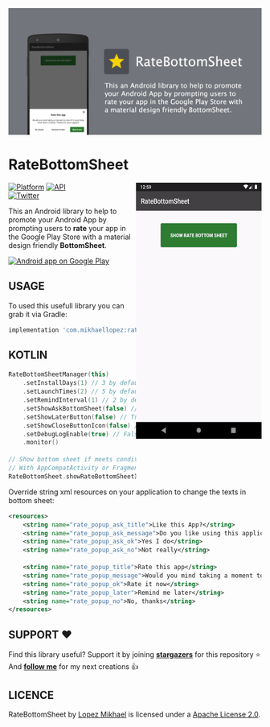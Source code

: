 <p align="center"><img src="/preview/header.png"></p>

RateBottomSheet
=================

<img src="/preview/preview.gif" alt="sample" title="sample" width="250" height="509" align="right" />

[![Platform](https://img.shields.io/badge/platform-android-green.svg)](http://developer.android.com/index.html)
[![API](https://img.shields.io/badge/API-16%2B-brightgreen.svg?style=flat)](https://android-arsenal.com/api?level=16)
<br>
[![Twitter](https://img.shields.io/badge/Twitter-@LopezMikhael-blue.svg?style=flat)](http://twitter.com/lopezmikhael)

This an Android library to help to promote your Android App by prompting users to **rate** your app in the Google Play Store with a material design friendly **BottomSheet**.

<a href="https://play.google.com/store/apps/details?id=com.mikhaellopez.lopspower">
  <img alt="Android app on Google Play" src="https://developer.android.com/images/brand/en_app_rgb_wo_45.png" />
</a>

USAGE
-----

To used this usefull library you can grab it via Gradle:

```groovy
implementation 'com.mikhaellopez:ratebottomsheet:1.0.0'
```

KOTLIN
-----

```kotlin
RateBottomSheetManager(this)
    .setInstallDays(1) // 3 by default
    .setLaunchTimes(2) // 5 by default
    .setRemindInterval(1) // 2 by default
    .setShowAskBottomSheet(false) // True by default
    .setShowLaterButton(false) // True by default
    .setShowCloseButtonIcon(false) // True by default
    .setDebugLogEnable(true) // False by default
    .monitor()

// Show bottom sheet if meets conditions
// With AppCompatActivity or Fragment
RateBottomSheet.showRateBottomSheetIfMeetsConditions(this)
```

Override string xml resources on your application to change the texts in bottom sheet:

```xml
<resources>
    <string name="rate_popup_ask_title">Like this App?</string>
    <string name="rate_popup_ask_message">Do you like using this application?</string>
    <string name="rate_popup_ask_ok">Yes I do</string>
    <string name="rate_popup_ask_no">Not really</string>

    <string name="rate_popup_title">Rate this app</string>
    <string name="rate_popup_message">Would you mind taking a moment to rate it? It won\'t take more than a minute. Thanks for your support!</string>
    <string name="rate_popup_ok">Rate it now</string>
    <string name="rate_popup_later">Remind me later</string>
    <string name="rate_popup_no">No, thanks</string>
</resources>
```

SUPPORT ❤️
-----

Find this library useful? Support it by joining [**stargazers**](https://github.com/lopspower/RateBottomSheet/stargazers) for this repository ⭐️
<br/>
And [**follow me**](https://github.com/lopspower?tab=followers) for my next creations 👍

LICENCE
-----

RateBottomSheet by [Lopez Mikhael](http://mikhaellopez.com/) is licensed under a [Apache License 2.0](http://www.apache.org/licenses/LICENSE-2.0).
